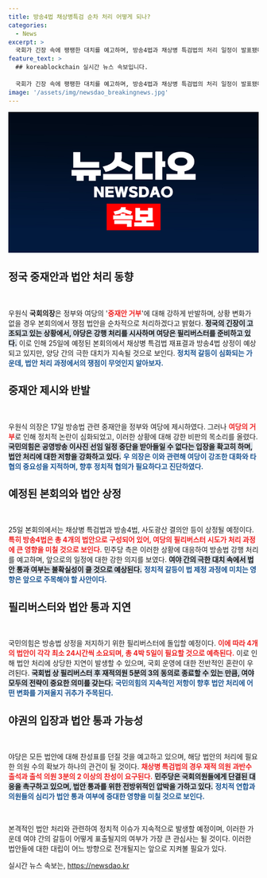 ```yaml
---
title: 방송4법 채상병특검 순차 처리 어떻게 되나?
categories:
  - News
excerpt: >
  국회가 긴장 속에 팽팽한 대치를 예고하며, 방송4법과 채상병 특검법의 처리 일정이 발표됐다. 여야가 극한 갈등을 겪는 가운데, 필리버스터가 예고되어 최대 5일간의 논란이 이어질 전망이다. 정치권의 시선이 집중된 이번 사태에서 누가 승리할 것인가?
feature_text: >
  ## koreablockchain 실시간 뉴스 속보입니다.

  국회가 긴장 속에 팽팽한 대치를 예고하며, 방송4법과 채상병 특검법의 처리 일정이 발표됐다. 여야가 극한 갈등을 겪는 가운데, 필리버스터가 예고되어 최대 5일간의 논란이 이어질 전망이다. 정치권의 시선이 집중된 이번 사태에서 누가 승리할 것인가?
image: '/assets/img/newsdao_breakingnews.jpg'
---
```


<p><img src="/assets/img/newsdao_breakingnews.jpg" alt="koreablockchain 속보" /></p>

<h2 data-ke-size="size26">정국 중재안과 법안 처리 동향</h2>

<p data-ke-size="size16">&nbsp;</p>

<p>우원식 <b>국회의장</b>은 정부와 여당의 '<b><span style="color: #ee2323;">중재안 거부</span></b>'에 대해 강하게 반발하며, 상황 변화가 없을 경우 본회의에서 쟁점 법안을 순차적으로 처리하겠다고 밝혔다. <b><span style="background-color: #21538527;">정국의 긴장이 고조되고 있는 상황에서, 야당은 강행 처리를 시사하며 여당은 필리버스터를 준비하고 있다.</span></b> 이로 인해 25일에 예정된 본회의에서 채상병 특검법 재표결과 방송4법 상정이 예상되고 있지만, 양당 간의 극한 대치가 지속될 것으로 보인다. <b><span style="color: #1a5490;">정치적 갈등이 심화되는 가운데, 법안 처리 과정에서의 쟁점이 무엇인지 알아보자.</span></b></p>

<h2 data-ke-size="size26">중재안 제시와 반발</h2>

<p data-ke-size="size16">&nbsp;</p>

<p>우원식 의장은 17일 방송법 관련 중재안을 정부와 여당에 제시하였다. 그러나 <b><span style="color: #ee2323;">여당의 거부</span></b>로 인해 정치적 논란이 심화되었고, 이러한 상황에 대해 강한 비판의 목소리를 올렸다. <b><span style="background-color: #21538527;">국민의힘은 공영방송 이사진 선임 일정 중단을 받아들일 수 없다는 입장을 확고히 하며, 법안 처리에 대한 저항을 강화하고 있다.</span></b> <b><span style="color: #1a5490;">우 의장은 이와 관련해 여당이 강조한 대화와 타협의 중요성을 지적하며, 향후 정치적 협의가 필요하다고 진단하였다.</span></b></p>

<h2 data-ke-size="size26">예정된 본회의와 법안 상정</h2>

<p data-ke-size="size16">&nbsp;</p>

<p>25일 본회의에서는 채상병 특검법과 방송4법, 사도광산 결의안 등이 상정될 예정이다. <b><span style="color: #ee2323;">특히 방송4법은 총 4개의 법안으로 구성되어 있어, 여당의 필리버스터 시도가 처리 과정에 큰 영향을 미칠 것으로 보인다.</span></b> 민주당 측은 이러한 상황에 대응하여 방송법 강행 처리를 예고하며, 앞으로의 일정에 대한 강한 의지를 보였다. <b><span style="background-color: #21538527;">여야 간의 극한 대치 속에서 법안 통과 여부는 불확실성이 클 것으로 예상된다.</span></b> <b><span style="color: #1a5490;">정치적 갈등이 법 제정 과정에 미치는 영향은 앞으로 주목해야 할 사안이다.</span></b></p>

<h2 data-ke-size="size26">필리버스터와 법안 통과 지연</h2>

<p data-ke-size="size16">&nbsp;</p>

<p>국민의힘은 방송법 상정을 저지하기 위한 필리버스터에 돌입할 예정이다. <b><span style="color: #ee2323;">이에 따라 4개의 법안이 각각 최소 24시간씩 소요되며, 총 4박 5일이 필요할 것으로 예측된다.</span></b> 이로 인해 법안 처리에 상당한 지연이 발생할 수 있으며, 국회 운영에 대한 전반적인 혼란이 우려된다. <b><span style="background-color: #21538527;">국회법 상 필리버스터 후 재적의원 5분의 3의 동의로 종료할 수 있는 만큼, 여야 모두의 전략이 중요한 의미를 갖는다.</span></b> <b><span style="color: #1a5490;">국민의힘의 지속적인 저항이 향후 법안 처리에 어떤 변화를 가져올지 귀추가 주목된다.</span></b></p>

<h2 data-ke-size="size26">야권의 입장과 법안 통과 가능성</h2>

<p data-ke-size="size16">&nbsp;</p>

<p>야당은 모든 법안에 대해 찬성표를 던질 것을 예고하고 있으며, 해당 법안의 처리에 필요한 의원 수의 확보가 하나의 관건이 될 것이다. <b><span style="color: #ee2323;">채상병 특검법의 경우 재적 의원 과반수 출석과 출석 의원 3분의 2 이상의 찬성이 요구된다.</span></b> <b><span style="background-color: #21538527;">민주당은 국회의원들에게 단결된 대응을 촉구하고 있으며, 법안 통과를 위한 전방위적인 압박을 가하고 있다.</span></b> <b><span style="color: #1a5490;">정치적 연합과 의원들의 심리가 법안 통과 여부에 중대한 영향을 미칠 것으로 보인다.</span></b></p>

<p data-ke-size="size16">&nbsp;</p>

<p>본격적인 법안 처리와 관련하여 정치적 이슈가 지속적으로 발생할 예정이며, 이러한 가운데 여야 간의 갈등이 어떻게 표출될지의 여부가 가장 큰 관심사는 될 것이다. 이러한 법안들에 대한 대립이 어느 방향으로 전개될지는 앞으로 지켜볼 필요가 있다.</p>
실시간 뉴스 속보는, <a href="https://newsdao.kr" rel="dofollow">https://newsdao.kr</a>


